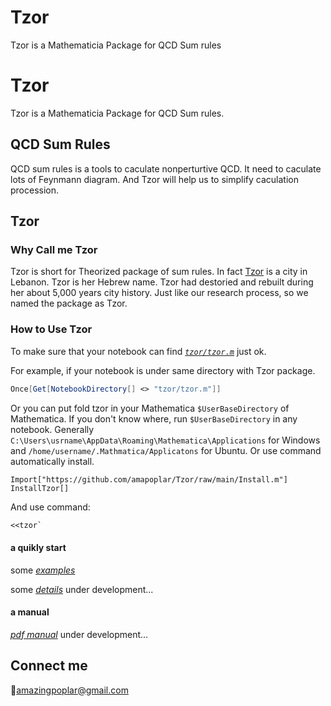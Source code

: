 # Tzor
Tzor is a Mathematicia Package for  QCD Sum rules
# Tzor
Tzor is a Mathematicia Package for  QCD Sum rules.
## QCD Sum Rules
QCD sum rules is a tools to caculate nonperturtive QCD. It need to caculate lots of Feynmann diagram. And Tzor will help us to simplify caculation procession.

## Tzor

### Why Call me Tzor
Tzor is short for Theorized package of sum rules.
In fact [Tzor](https://en.wikipedia.org/wiki/Tyre,_Lebanon) is a city in Lebanon. Tzor is her Hebrew name. Tzor had destoried and rebuilt during her about 5,000 years city history. Just like our research process, so we named the package as Tzor. 

### How to Use Tzor
To make sure that your notebook can find [_```tzor/tzor.m```_](tzor/tzor.m) just ok.

For example, if your notebook is under same directory with Tzor package.
```Mathematica
Once[Get[NotebookDirectory[] <> "tzor/tzor.m"]]
```
Or you can put fold tzor in your Mathematica ```$UserBaseDirectory``` of Mathematica. If you don't know where, run ```$UserBaseDirectory``` in any notebook. Generally  ```C:\Users\usrname\AppData\Roaming\Mathematica\Applications``` for Windows and ```/home/username/.Mathmatica/Applicatons``` for Ubuntu. 
Or use command automatically install.
```
Import["https://github.com/amapoplar/Tzor/raw/main/Install.m"]
InstallTzor[]
```

And use command:

```Mathematica
<<tzor`
```

#### a quikly start
some [_examples_](example.nb)

some [_details_](details.nb)
under development...
#### a manual

[_pdf manual_](Manual/main.pdf)
under development...

## Connect me
:e-mail:<amazingpoplar@gmail.com>
